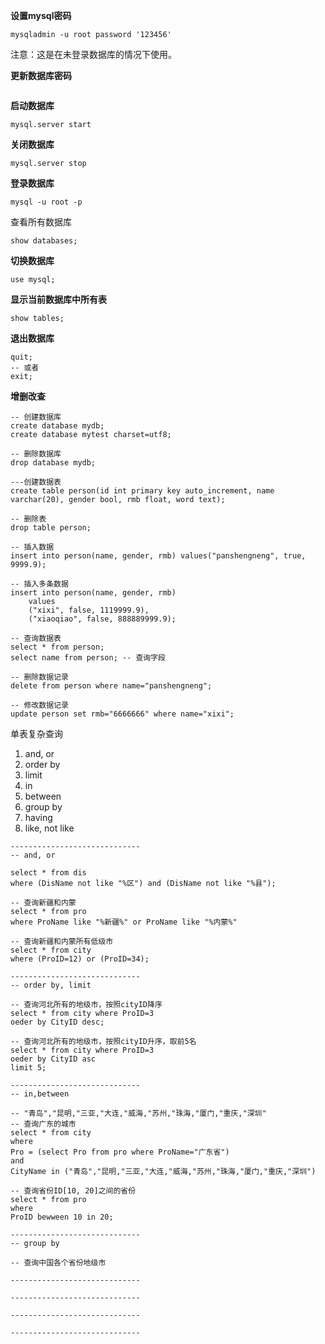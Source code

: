 **设置mysql密码**

```
mysqladmin -u root password '123456'
```

注意：这是在未登录数据库的情况下使用。

**更新数据库密码**

```

```

**启动数据库**

```
mysql.server start
```

**关闭数据库**

```
mysql.server stop
```

**登录数据库**

```
mysql -u root -p
```

查看所有数据库

```
show databases;
```

**切换数据库**

```
use mysql;
```

**显示当前数据库中所有表**

```
show tables;
```

**退出数据库**

```
quit; 
-- 或者
exit;
```

**增删改查**

```
-- 创建数据库
create database mydb;
create database mytest charset=utf8;

-- 删除数据库
drop database mydb;

---创建数据表
create table person(id int primary key auto_increment, name varchar(20), gender bool, rmb float, word text);

-- 删除表
drop table person;

-- 插入数据
insert into person(name, gender, rmb) values("panshengneng", true, 9999.9);

-- 插入多条数据
insert into person(name, gender, rmb) 
    values
    ("xixi", false, 1119999.9),
    ("xiaoqiao", false, 888889999.9); 

-- 查询数据表
select * from person;
select name from person; -- 查询字段

-- 删除数据记录
delete from person where name="panshengneng";

-- 修改数据记录
update person set rmb="6666666" where name="xixi";
```

单表复杂查询

1. and, or
2. order by
3. limit
4. in
5. between
6. group by
7. having
8. like, not like

```
-----------------------------
-- and, or

select * from dis 
where (DisName not like "%区") and (DisName not like "%县");

-- 查询新疆和内蒙
select * from pro
where ProName like "%新疆%" or ProName like "%内蒙%"

-- 查询新疆和内蒙所有低级市
select * from city
where (ProID=12) or (ProID=34);

-----------------------------
-- order by, limit

-- 查询河北所有的地级市，按照cityID降序
select * from city where ProID=3
oeder by CityID desc;

-- 查询河北所有的地级市，按照cityID升序，取前5名
select * from city where ProID=3
oeder by CityID asc
limit 5;

-----------------------------
-- in,between

-- "青岛","昆明,"三亚,"大连,"威海,"苏州,"珠海,"厦门,"重庆,"深圳"
-- 查询广东的城市
select * from city
where 
Pro = (select Pro from pro where ProName="广东省")
and 
CityName in ("青岛","昆明,"三亚,"大连,"威海,"苏州,"珠海,"厦门,"重庆,"深圳")

-- 查询省份ID[10, 20]之间的省份
select * from pro
where
ProID bewween 10 in 20;

-----------------------------
-- group by

-- 查询中国各个省份地级市

-----------------------------

-----------------------------

-----------------------------

-----------------------------
```



